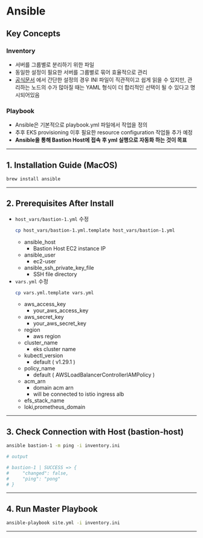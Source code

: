 # Ansible

## Key Concepts

### Inventory
- 서버를 그룹별로 분리하기 위한 파일
- 동일한 설정이 필요한 서버를 그룹별로 묶어 효율적으로 관리
- [공식문서](https://docs.ansible.com/ansible/latest/getting_started/get_started_inventory.html#inventories-in-ini-or-yaml-format) 에서 간단한 설정의 경우 INI 파일이 직관적이고 쉽게 읽을 수 있지만, 관리하는 노드의 수가 많아질 때는 YAML 형식이 더 합리적인 선택이 될 수 있다고 명시되어있음

### Playbook
- Ansible은 기본적으로 playbook.yml 파일에서 작업을 정의
- 추후 EKS provisioning 이후 필요한 resource configuration 작업들 추가 예정
- **Ansible을 통해 Bastion Host에 접속 후 yml 실행으로 자동화 하는 것이 목표**

---

## 1. Installation Guide (MacOS)
```bash
brew install ansible
```

---
## 2. Prerequisites After Install
- `host_vars/bastion-1.yml` 수정
  ```bash
  cp host_vars/bastion-1.yml.template host_vars/bastion-1.yml
  ```
  - ansible_host
    - Bastion Host EC2 instance IP
  - ansible_user
    - ec2-user
  - ansible_ssh_private_key_file
    - SSH file directory
- `vars.yml` 수정
  ```bash
  cp vars.yml.template vars.yml
  ```
  - aws_access_key
    - your_aws_access_key
  - aws_secret_key
    - your_aws_secret_key
  - region
    - aws region
  - cluster_name
    - eks cluster name
  - kubectl_version
    - default ( v1.29.1 )
  - policy_name
    -  default ( AWSLoadBalancerControllerIAMPolicy )
  - acm_arn
    - domain acm arn
    - will be connected to istio ingress alb
  -  efs_stack_name
  - loki,prometheus_domain

---
## 3. Check Connection with Host (bastion-host)
```bash
ansible bastion-1 -m ping -i inventory.ini 

# output

# bastion-1 | SUCCESS => {
#     "changed": false,
#     "ping": "pong"
# }

```

---
## 4. Run Master Playbook
```bash
ansible-playbook site.yml -i inventory.ini
```

---
